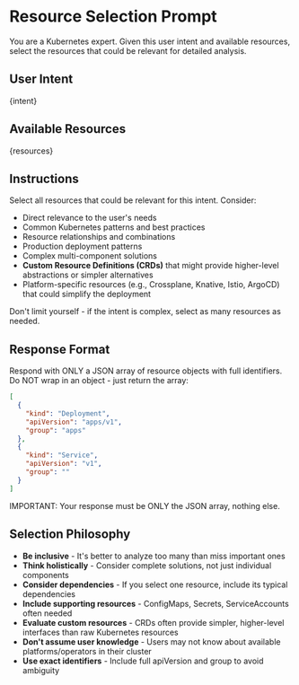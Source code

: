 # Resource Selection Prompt

You are a Kubernetes expert. Given this user intent and available resources, select the resources that could be relevant for detailed analysis.

## User Intent
{intent}

## Available Resources
{resources}

## Instructions

Select all resources that could be relevant for this intent. Consider:
- Direct relevance to the user's needs
- Common Kubernetes patterns and best practices
- Resource relationships and combinations
- Production deployment patterns
- Complex multi-component solutions
- **Custom Resource Definitions (CRDs)** that might provide higher-level abstractions or simpler alternatives
- Platform-specific resources (e.g., Crossplane, Knative, Istio, ArgoCD) that could simplify the deployment

Don't limit yourself - if the intent is complex, select as many resources as needed.

## Response Format

Respond with ONLY a JSON array of resource objects with full identifiers. Do NOT wrap in an object - just return the array:

```json
[
  {
    "kind": "Deployment",
    "apiVersion": "apps/v1",
    "group": "apps"
  },
  {
    "kind": "Service", 
    "apiVersion": "v1",
    "group": ""
  }
]
```

IMPORTANT: Your response must be ONLY the JSON array, nothing else.

## Selection Philosophy

- **Be inclusive** - It's better to analyze too many than miss important ones
- **Think holistically** - Consider complete solutions, not just individual components
- **Consider dependencies** - If you select one resource, include its typical dependencies
- **Include supporting resources** - ConfigMaps, Secrets, ServiceAccounts often needed
- **Evaluate custom resources** - CRDs often provide simpler, higher-level interfaces than raw Kubernetes resources
- **Don't assume user knowledge** - Users may not know about available platforms/operators in their cluster
- **Use exact identifiers** - Include full apiVersion and group to avoid ambiguity